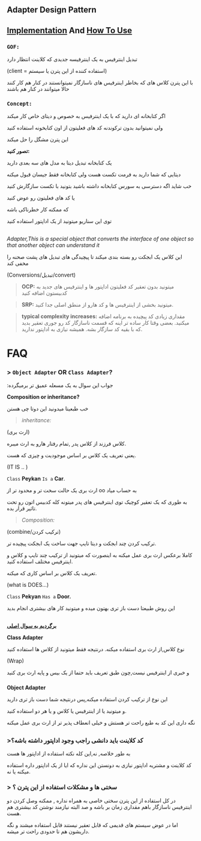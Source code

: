 ﻿## Adapter Design Pattern

## [Implementation](./Implementation/RectAdapter.cs) And [How To Use](./UseAdapter.cs)


### **`GOF:`**
تبدیل اینترفیس به یک اینترفیسه جدیدی که کلاینت انتظار دارد

(client = استفاده کننده از این پترن یا سیستم)

با این پترن کلاس های که بخاطر اینترفیس های ناسازگار نمیتوانستند در کنار هم کار کنند حالا میتوانند در کنار هم باشند




### **`Concept:`**

اگر کتابخانه ای دارید که با یک اینترفیس به خصوص و دیتای خاص کار میکند

ولی نمیتوانید بدون ترکوندنه کد های فعلیتون از اون کتابخونه استفاده کنید

این پترن مشگل را حل میکند 

**تصور کنید:**

یک کتابخانه تبدیل دیتا به مدل های سه بعدی دارید

دیتایی که شما دارید به فرمت تکست هست ولی کتابخانه فقط جیسان قبول میکنه 

خب شاید اگه دسترسی به سورس کتابخانه داشته باشید بتونید با تکست سازگارش کنید

یا کد های فعلیتون رو عوض کنید

که ممکنه کار خطرناکی باشه

توی این سناریو میتونید از یک اداپتور استفاده کنید

##

*Adapter,This is a special object that converts the interface of one object so that another object can understand it*


این کلاس یک ابجکت رو بسته بندی میکند تا پیچیدگی های تبدیل های پشت صحنه را مخفی کند

(Conversions/تبدیل/convert)




> **OCP:** میتونید بدون تعقیر کد فعلیتون اداپتور ها و اینترفیس های جدید به کدبیستون اضافه کنید

> **SRP:** میتونید بخشی از اینترفیس ها و کد هارو از منطق اصلی جدا کنید.

> **typical complexity increases:** مقداری زیادی کد پیچیده به برنامه اضافه میکنید.
> بعضی وقتا کار ساده تر اینه که قسمت ناسازگار کد رو جوری تعقیر بدید که با بقیه کد سازگار بشه. همیشه نیازی به اداپتور ندارید.

# FAQ 

### **> `Object Adapter` OR `Class Adapter`?**

:جواب این سوال به یک مسعله عمیق تر برمیگرده

**Composition or inheritance?**

خب طبعیتا میدونید این دوتا چی هستن

> *inheritance:*
> 
(ارث بری)

کلاس فرزند از کلاس پدر ,تمام رفتار هارو به ارث میبره.

یعنی تعریف یک کلاس بر اساس موجودیت و چیزی که هست.

(IT IS .. )

`Class` **Peykan** `Is a` **Car**.


ارث بری یک حالت سخت تر و محدود تر از oo به حساب میاد

به طوری که یک تعقیر کوچیک توی اینترفیس های پدر میتونه کله کدبیس اتون رو تحت تاثیر قرار بده.




> *Composition:*

(combine/ترکیب کردن)

ترکیب کردن چند ابجکت و دیتا تایپ جهت ساخت یک ابجکت پیچیده تر.

کاملا برعکس ارث بری عمل میکنه به اینصورت که میتونید از ترکیب چند تایپ و کلاس و اینترفیس مختلف استفاده کنید.

تعریف یک کلاس بر اساس کاری که میکنه.

(what is DOES...)

`Class` **Pekyan** `Has a` **Door.**

این روش طبیعتا دست باز تری بهتون میده و میتونید کار های بیشتری انجام بدید

##
[**برگردیم به سوال اصلی**](#-object-adapter-or-class-adapter)

**Class Adapter**

نوع کلاس,از ارث بری استفاده میکنه.
درنتیجه فقط میتونید از کلاس ها استفاده کنید

(Wrap)

و خبری از اینترفیس نیست,چون طبق تعریف باید حتما از یک بیس و پایه ارث بری کنید

###
**Object Adapter**

این نوع از ترکیب کردن استفاده میکنه,پس درنتیجه شما دست باز تری دارید

و میتونید یا از اینترفیس یا کلاس و یا هر دو استفاده کنید.

نگه داری این کد به طبع راحت تر هستش و خیلی انعطاف پذیر تر از ارث بری عمل میکنه


##

### **>کد کلاینت باید دانشی راجب وجود اداپتور داشته باشه؟**

به طور خلاصه, نه,این کله نکته استفاده از اداپتور ها هست

کد کلاینت و مشتریه اداپتور نیازی به دونستن این نداره که ایا از یک اداپتور داره استفاده میکنه یا نه.


### > سختی ها و مشکلات استفاده از این پترن ؟

در کل استفاده از این پترن سختی خاصی به همراه نداره , ممکنه وصل کردن دو اینترفیس ناسازگار باهم مقداری زمان بر باشه
و صد البته نیازمند نوشتن کد بیشتری هم هست.

اما در عوض سیستم های قدیمی که قابل تعقیر نیستند قابل استفاده میشند و نگه داریشون هم تا حدودی راحت تر میشه.
